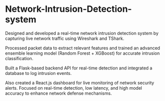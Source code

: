 # Network-Intrusion-Detection-system

 Designed and developed a real-time network intrusion detection system by capturing live
 network traffic using Wireshark and TShark. 
 
Processed packet data to extract relevant features and trained an advanced ensemble learning
 model (Random Forest + XGBoost) for accurate intrusion classification.
 
 Built a Flask-based backend API for real-time detection and integrated a database to log
 intrusion events.
 
 Also created a React.js dashboard for live monitoring of network security alerts. Focused on
 real-time detection, low latency, and high model accuracy to enhance network defense
 mechanisms.
